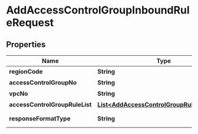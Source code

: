 
# AddAccessControlGroupInboundRuleRequest

## Properties
Name | Type | Description | Notes
------------ | ------------- | ------------- | -------------
**regionCode** | **String** | REGION코드 |  [optional]
**accessControlGroupNo** | **String** | ACG번호 | 
**vpcNo** | **String** | VPC번호 | 
**accessControlGroupRuleList** | [**List&lt;AddAccessControlGroupRuleParameter&gt;**](AddAccessControlGroupRuleParameter.md) | ACGRule리스트 | 
**responseFormatType** | **String** | responseFormatType {json, xml} |  [optional]




